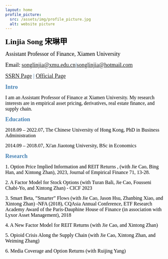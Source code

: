 ```yaml
---
layout: home
profile_picture:
  src: /assets/img/profile_picture.jpg
  alt: website picture
---
```



<p>
<b><font color="Black" face="微软正黑" size=5 class="aa">Linjia Song 宋琳甲</font></b>
</p>
<p>
<font color="Black" face="微软正黑" size=4 class="aa">Assistant Professor of Finance, Xiamen University</font>
</p>

<p>
<font color="Black" face="微软正黑" size=4>Email:</font>
<font color="SteelBlue" face="微软正黑" size=4><a href="mailto: songlinjia@xmu.edu.cn">songlinjia@xmu.edu.cn</a>|<a href="mailto: songlinjia@hotmail.com">songlinjia@hotmail.com</a></font>
</p>


<p>
<font color="SteelBlue" face="微软正黑" size=4><a href="[https://papers.ssrn.com/sol3/cf_dev/AbsByAuth.cfm?per_id=6260032](https://papers.ssrn.com/sol3/cf_dev/AbsByAuth.cfm?per_id=6260032)" target="_blank">SSRN Page</a> |
  <a href="[https://smr.xmu.edu.cn/TeacherWeb/Teacher_Details_2022.aspx?User_ID=1234](https://smr.xmu.edu.cn/TeacherWeb/Teacher_Details_2022.aspx?User_ID=1234)" target="_blank">Official Page</a> </font>
</p>


<p>
<b><font color="SteelBlue" face="微软正黑" size=4 class="aa">Intro</font></b>
</p>
<p>
<font color="black" face="微软正黑" size=3>I am an Assistant Professor of Finance at Xiamen University. My research interests are in empirical asset pricing, derivatives, real estate finance, and supply chain.</font>
</p>



<p>
<b><font color="SteelBlue" face="微软正黑" size=4 class="aa">Education</font></b>
</p>
<p>
<font color="black" face="微软正黑" size=3>2018.09 – 2022.07,	 The Chinese University of Hong Kong, PhD in Business Administration</font>
</p>
<p>
<font color="black" face="微软正黑" size=3>2014.09 – 2018.07, Xi'an Jiaotong University, BSc in Economics</font>
</p>

<p>
<b><font color="SteelBlue" face="微软正黑" size=4 class="aa">Research</font></b>
</p>
<p>
<font color="black" face="微软正黑" size=3>1. Option Price Implied Information and REIT Returns , (with Jie Cao, Bing Han, and Xintong Zhan), 2023, Journal of Empirical Finance 71, 13-28.</font>
</p>
<p>
<font color="black" face="微软正黑" size=3>2. A Factor Model for Stock Options (with Turan Bali, Jie Cao, Fousseni Chabi-Yo, and Xintong Zhan) - CICF 2023</font>
</p>
<p>
<font color="black" face="微软正黑" size=3>3. Smart Beta, ”Smarter” Flows (with Jie Cao, Jason Hsu, Zhanbing Xiao, and Xintong Zhan)  -NFA (2018), CQAsia Annual Conference, ETF Research Academy Award of the Paris-Dauphine House of Finance (in association with Lyxor Asset Management), 2018</font>
</p>
<p>
<font color="black" face="微软正黑" size=3>4. A New Factor Model for REIT Returns (with Jie Cao, and Xintong Zhan)</font>
</p>
<p>
<font color="black" face="微软正黑" size=3>5. Opioid Crisis Along the Supply Chain (with Jie Cao, Xintong Zhan, and Weiming Zhang)</font>
</p>
<p>
<font color="black" face="微软正黑" size=3>6. Media Coverage and Option Returns (with Ruijing Yang)</font>
</p>




